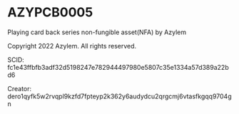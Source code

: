 # AZYPCB0005
Playing card back series non-fungible asset(NFA) by Azylem

Copyright 2022 Azylem. All rights reserved.

SCID: fc1e43ffbfb3adf32d5198247e782944497980e5807c35e1334a57d389a22bd6

Creator: dero1qyfk5w2rvqpl9kzfd7fpteyp2k362y6audydcu2qrgcmj6vtasfkgqq9704gn
